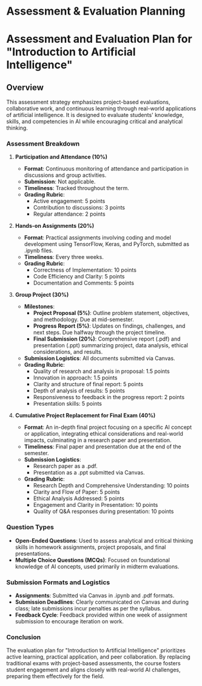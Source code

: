 Assessment & Evaluation Planning
================================

# Assessment and Evaluation Plan for "Introduction to Artificial Intelligence"

## Overview
This assessment strategy emphasizes project-based evaluations, collaborative work, and continuous learning through real-world applications of artificial intelligence. It is designed to evaluate students' knowledge, skills, and competencies in AI while encouraging critical and analytical thinking.

### Assessment Breakdown

1. **Participation and Attendance (10%)**
   - **Format**: Continuous monitoring of attendance and participation in discussions and group activities.
   - **Submission**: Not applicable.
   - **Timeliness**: Tracked throughout the term.
   - **Grading Rubric**: 
     - Active engagement: 5 points
     - Contribution to discussions: 3 points
     - Regular attendance: 2 points

2. **Hands-on Assignments (20%)**
   - **Format**: Practical assignments involving coding and model development using TensorFlow, Keras, and PyTorch, submitted as .ipynb files.
   - **Timeliness**: Every three weeks.
   - **Grading Rubric**:
     - Correctness of Implementation: 10 points
     - Code Efficiency and Clarity: 5 points
     - Documentation and Comments: 5 points

3. **Group Project (30%)**
   - **Milestones**:
     - **Project Proposal (5%)**: Outline problem statement, objectives, and methodology. Due at mid-semester.
     - **Progress Report (5%)**: Updates on findings, challenges, and next steps. Due halfway through the project timeline.
     - **Final Submission (20%)**: Comprehensive report (.pdf) and presentation (.ppt) summarizing project, data analysis, ethical considerations, and results.
   - **Submission Logistics**: All documents submitted via Canvas.
   - **Grading Rubric**:
     - Quality of research and analysis in proposal: 1.5 points
     - Innovation in approach: 1.5 points
     - Clarity and structure of final report: 5 points
     - Depth of analysis of results: 5 points
     - Responsiveness to feedback in the progress report: 2 points
     - Presentation skills: 5 points

4. **Cumulative Project Replacement for Final Exam (40%)**
   - **Format**: An in-depth final project focusing on a specific AI concept or application, integrating ethical considerations and real-world impacts, culminating in a research paper and presentation.
   - **Timeliness**: Final paper and presentation due at the end of the semester.
   - **Submission Logistics**: 
     - Research paper as a .pdf.
     - Presentation as a .ppt submitted via Canvas.
   - **Grading Rubric**:
     - Research Depth and Comprehensive Understanding: 10 points
     - Clarity and Flow of Paper: 5 points
     - Ethical Analysis Addressed: 5 points
     - Engagement and Clarity in Presentation: 10 points
     - Quality of Q&A responses during presentation: 10 points

### Question Types
- **Open-Ended Questions**: Used to assess analytical and critical thinking skills in homework assignments, project proposals, and final presentations.
- **Multiple Choice Questions (MCQs)**: Focused on foundational knowledge of AI concepts, used primarily in midterm evaluations.

### Submission Formats and Logistics
- **Assignments**: Submitted via Canvas in .ipynb and .pdf formats.
- **Submission Deadlines**: Clearly communicated on Canvas and during class; late submissions incur penalties as per the syllabus.
- **Feedback Cycle**: Feedback provided within one week of assignment submission to encourage iteration on work.

### Conclusion
The evaluation plan for "Introduction to Artificial Intelligence" prioritizes active learning, practical application, and peer collaboration. By replacing traditional exams with project-based assessments, the course fosters student engagement and aligns closely with real-world AI challenges, preparing them effectively for the field.